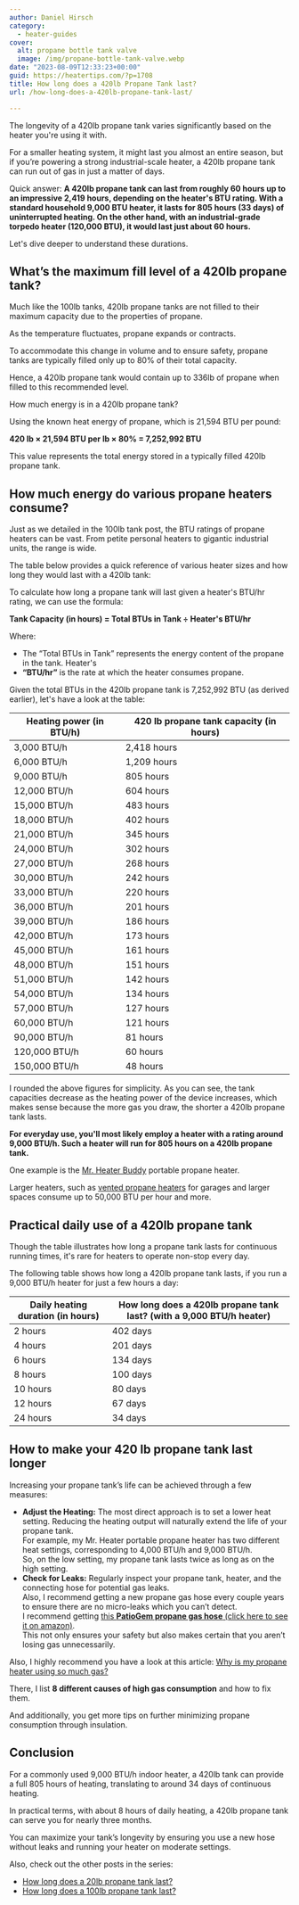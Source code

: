 ```yaml
---
author: Daniel Hirsch
category:
  - heater-guides
cover:
  alt: propane bottle tank valve
  image: /img/propane-bottle-tank-valve.webp
date: "2023-08-09T12:33:23+00:00"
guid: https://heatertips.com/?p=1708
title: How long does a 420lb Propane Tank last?
url: /how-long-does-a-420lb-propane-tank-last/

---
```

The longevity of a 420lb propane tank varies significantly based on the heater you're using it with.

For a smaller heating system, it might last you almost an entire season, but if you’re powering a strong industrial-scale heater, a 420lb propane tank can run out of gas in just a matter of days.

Quick answer: **A 420lb propane tank can last from roughly 60 hours up to an impressive 2,419 hours, depending on the heater's BTU rating. With a standard household 9,000 BTU heater, it lasts for 805 hours (33 days) of uninterrupted heating. On the other hand, with an industrial-grade torpedo heater (120,000 BTU), it would last just about 60 hours.**

Let's dive deeper to understand these durations.

## What’s the maximum fill level of a 420lb propane tank?

Much like the 100lb tanks, 420lb propane tanks are not filled to their maximum capacity due to the properties of propane.

As the temperature fluctuates, propane expands or contracts.

To accommodate this change in volume and to ensure safety, propane tanks are typically filled only up to 80% of their total capacity.

Hence, a 420lb propane tank would contain up to 336lb of propane when filled to this recommended level.

How much energy is in a 420lb propane tank?

Using the known heat energy of propane, which is 21,594 BTU per pound:

**420 lb × 21,594 BTU per lb × 80% = 7,252,992 BTU**

This value represents the total energy stored in a typically filled 420lb propane tank.

## How much energy do various propane heaters consume?

Just as we detailed in the 100lb tank post, the BTU ratings of propane heaters can be vast. From petite personal heaters to gigantic industrial units, the range is wide.

The table below provides a quick reference of various heater sizes and how long they would last with a 420lb tank:

To calculate how long a propane tank will last given a heater's BTU/hr rating, we can use the formula:

**Tank Capacity (in hours) = Total BTUs in Tank ÷ Heater's BTU/hr**

Where:

- The “Total BTUs in Tank” represents the energy content of the propane in the tank. Heater's
- **“BTU/hr”** is the rate at which the heater consumes propane.

Given the total BTUs in the 420lb propane tank is 7,252,992 BTU (as derived earlier), let's have a look at the table:

Heating power (in BTU/h) | 420 lb propane tank capacity (in hours)  
------------------------- | ---------------------------------------  
3,000 BTU/h               | 2,418 hours  
6,000 BTU/h               | 1,209 hours  
9,000 BTU/h               | 805 hours  
12,000 BTU/h              | 604 hours  
15,000 BTU/h              | 483 hours  
18,000 BTU/h              | 402 hours  
21,000 BTU/h              | 345 hours  
24,000 BTU/h              | 302 hours  
27,000 BTU/h              | 268 hours  
30,000 BTU/h              | 242 hours  
33,000 BTU/h              | 220 hours  
36,000 BTU/h              | 201 hours  
39,000 BTU/h              | 186 hours  
42,000 BTU/h              | 173 hours  
45,000 BTU/h              | 161 hours  
48,000 BTU/h              | 151 hours  
51,000 BTU/h              | 142 hours  
54,000 BTU/h              | 134 hours  
57,000 BTU/h              | 127 hours  
60,000 BTU/h              | 121 hours  
90,000 BTU/h              | 81 hours  
120,000 BTU/h             | 60 hours  
150,000 BTU/h             | 48 hours  

I rounded the above figures for simplicity. As you can see, the tank capacities decrease as the heating power of the device increases, which makes sense because the more gas you draw, the shorter a 420lb propane tank lasts.

**For everyday use, you'll most likely employ a heater with a rating around 9,000 BTU/h. Such a heater will run for 805 hours on a 420lb propane tank.**

One example is the [Mr. Heater Buddy](/whats-the-safest-propane-heater/) portable propane heater.

Larger heaters, such as [vented propane heaters](/best-vented-gas-heaters/) for garages and larger spaces consume up to 50,000 BTU per hour and more.

## Practical daily use of a 420lb propane tank

Though the table illustrates how long a propane tank lasts for continuous running times, it's rare for heaters to operate non-stop every day.

The following table shows how long a 420lb propane tank lasts, if you run a 9,000 BTU/h heater for just a few hours a day:

Daily heating duration (in hours) | How long does a 420lb propane tank last? (with a 9,000 BTU/h heater)  
--------------------------------- | ---------------------------------------------------------------  
2 hours                          | 402 days  
4 hours                          | 201 days  
6 hours                          | 134 days  
8 hours                          | 100 days  
10 hours                         | 80 days  
12 hours                         | 67 days  
24 hours                         | 34 days  

## How to make your 420 lb propane tank last longer

Increasing your propane tank’s life can be achieved through a few measures:

- **Adjust the Heating:** The most direct approach is to set a lower heat setting. Reducing the heating output will naturally extend the life of your propane tank.  
For example, my Mr. Heater portable propane heater has two different heat settings, corresponding to 4,000 BTU/h and 9,000 BTU/h.  
So, on the low setting, my propane tank lasts twice as long as on the high setting.
- **Check for Leaks:** Regularly inspect your propane tank, heater, and the connecting hose for potential gas leaks.  
Also, I recommend getting a new propane gas hose every couple years to ensure there are no micro-leaks which you can’t detect.  
I recommend getting [this **PatioGem propane gas hose** (click here to see it on amazon)](https://www.amazon.com/PatioGem-Propane-Blackstone-Stove-CSA-Certified/dp/B09D2VXBLZ?crid=3F94Y3484QFLO&keywords=propane+hose&qid=1691583841&sprefix=propane+hose%2Caps%2C176&sr=8-16&linkCode=ll1&tag=heatertips-20&linkId=9d1ac0d07637dbc5fd1c161f0c0a38ea&language=en_US&ref_=as_li_ss_tl).  
This not only ensures your safety but also makes certain that you aren’t losing gas unnecessarily.

Also, I highly recommend you have a look at this article: [Why is my propane heater using so much gas?](/why-is-propane-heater-using-so-much-gas/)

There, I list **8 different causes of high gas consumption** and how to fix them.

And additionally, you get more tips on further minimizing propane consumption through insulation.

## Conclusion

For a commonly used 9,000 BTU/h indoor heater, a 420lb tank can provide a full 805 hours of heating, translating to around 34 days of continuous heating.

In practical terms, with about 8 hours of daily heating, a 420lb propane tank can serve you for nearly three months.

You can maximize your tank’s longevity by ensuring you use a new hose without leaks and running your heater on moderate settings.

Also, check out the other posts in the series:

- [How long does a 20lb propane tank last?](/how-long-does-a-20lb-propane-tank-last/)
- [How long does a 100lb propane tank last?](/how-long-does-a-100lb-propane-tank-last/)
